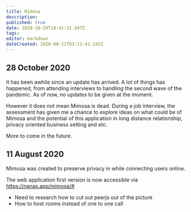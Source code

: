 ```yaml
---
title: Mimosa
description: 
published: true
date: 2020-10-29T10:41:31.947Z
tags: 
editor: markdown
dateCreated: 2020-08-11T03:21:41.142Z
---
```


## 28 October 2020

It has been awhile since an update has arrived. A lot of things has happened, from attending interviews to handling the second wave of the pandemic. As of now, no updates to be given at the moment.

However it does not mean Mimosa is dead. During a job interview, the assessment has given me a chance to explore ideas on what could be of Mimosa and the potential of this application in long distance relationship, privacy oriented business setting and etc.

More to come in the future.

## 11 August 2020

Mimosa was created to preserve privacy in while connecting users online.

The web application first version is now accessible via https://nanas.app/mimosa/#

- Need to research how to cut out peerjs out of the picture
- How to host rooms instead of one to one call

